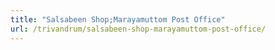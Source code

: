 ```yaml
---
title: "Salsabeen Shop;Marayamuttom Post Office"
url: /trivandrum/salsabeen-shop-marayamuttom-post-office/
---
```

